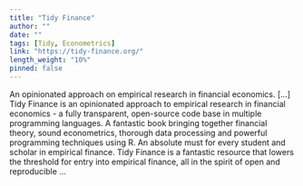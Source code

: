 ```yaml
---
title: "Tidy Finance"
author: ""
date: ""
tags: [Tidy, Econometrics]
link: "https://tidy-finance.org/"
length_weight: "10%"
pinned: false
---
```


An opinionated approach on empirical research in financial economics. [...] Tidy Finance is an opinionated approach to empirical research in financial economics - a fully transparent, open-source code base in multiple programming languages. A fantastic book bringing together financial theory, sound econometrics, thorough data processing and powerful programming techniques using R. An absolute must for every student and scholar in empirical finance. Tidy Finance is a fantastic resource that lowers the threshold for entry into empirical finance, all in the spirit of open and reproducible ...
